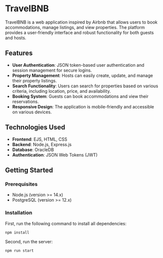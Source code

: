 # TravelBNB

TravelBNB is a web application inspired by Airbnb that allows users to book accommodations, manage listings, and view properties. The platform provides a user-friendly interface and robust functionality for both guests and hosts.

## Features

- **User Authentication**: JSON token-based user authentication and session management for secure logins.
- **Property Management**: Hosts can easily create, update, and manage their property listings.
- **Search Functionality**: Users can search for properties based on various criteria, including location, price, and availability.
- **Booking System**: Guests can book accommodations and view their reservations.
- **Responsive Design**: The application is mobile-friendly and accessible on various devices.

## Technologies Used

- **Frontend**: EJS, HTML, CSS
- **Backend**: Node.js, Express.js
- **Database**: OracleDB
- **Authentication**: JSON Web Tokens (JWT)

## Getting Started

### Prerequisites

- Node.js (version >= 14.x)
- PostgreSQL (version >= 12.x)

### Installation

First, run the following command to install all dependencies:

```bash
npm install
```

Second, run the server:

```bash
npm run start
```

